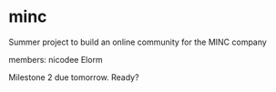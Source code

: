 minc
====

Summer project to build an online community for the MINC company

members:
nicodee
Elorm

Milestone 2 due tomorrow. Ready?

